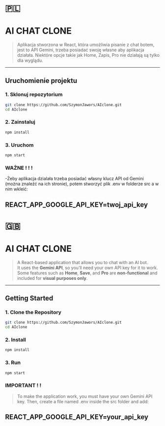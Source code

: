 # 🇵🇱


# AI CHAT CLONE

  
> Aplikacja stworzona w React, która umożliwia pisanie z chat botem, jest to API Gemini, trzeba posiadać swoję własne aby aplikacja działała. Niektóre opcje takie jak Home, Zapis, Pro nie działają są tylko dla wyglądu.

---

## Uruchomienie projektu

### 1. Sklonuj repozytorium
```bash
git clone https://github.com/SzymonJawors/AIclone.git
cd AIclone
```
### 2. Zainstaluj

```bash
npm install
```
### 3. Uruchom
```bash
npm start
```
### WAŻNE ! ! !

-Żeby aplikacja dzialała trzeba posiadać własny klucz API od Gemini (można znaleźć na ich stronie), potem stworzyć plik .env w folderze src a w nim wkleić:
  
## REACT_APP_GOOGLE_API_KEY=twoj_api_key

# 🇬🇧


#  AI CHAT CLONE

> A React-based application that allows you to chat with an AI bot.  
> It uses the **Gemini API**, so you’ll need your own API key for it to work.  
> Some features such as **Home**, **Save**, and **Pro** are **non-functional** and included for **visual purposes only**.

---

##  Getting Started

### 1. Clone the Repository
```bash
git clone https://github.com/SzymonJawors/AIclone.git
cd AIclone
```

### 2. Install
```bash
npm install
```

### 3. Run
```bash
npm start
```

### IMPORTANT ! !
> To make the application work, you must have your own Gemini API key.
> Then, create a file named .env inside the src folder and add:
## REACT_APP_GOOGLE_API_KEY=your_api_key
